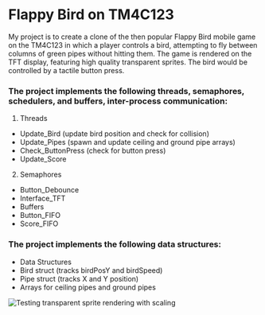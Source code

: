 # Flappy Bird on TM4C123
My project is to create a clone of the then popular Flappy Bird mobile game on the TM4C123 in which a player controls a bird, attempting to fly between columns of green pipes without hitting them. The game is rendered on the TFT display, featuring high quality transparent sprites. The bird would be controlled by a tactile button press.
### The project implements the following threads, semaphores, schedulers, and buffers, inter-process communication:
1. Threads
- Update_Bird (update bird position and check for collision)
- Update_Pipes (spawn and update ceiling and ground pipe arrays)
- Check_ButtonPress (check for button press)
- Update_Score
2. Semaphores
- Button_Debounce
- Interface_TFT
- Buffers
- Button_FIFO
- Score_FIFO
### The project implements the following data structures: 
- Data Structures
- Bird struct (tracks birdPosY and birdSpeed)
- Pipe struct (tracks X and Y position)
- Arrays for ceiling pipes and ground pipes

![Testing transparent sprite rendering with scaling](https://raw.github.com/zCriminalArtist/EEL4745C-Final-Project/blob/master/rendering.png "Testing transparent sprite rendering with scaling")

